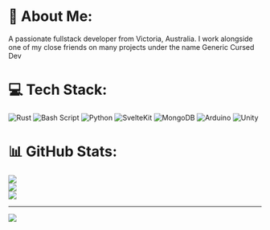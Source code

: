 # 💫 About Me:
A passionate fullstack developer from Victoria, Australia. I work alongside one of my close friends on many projects under the name Generic Cursed Dev


# 💻 Tech Stack:
![Rust](https://img.shields.io/badge/rust-%23000000.svg?style=for-the-badge&logo=rust&logoColor=white) ![Bash Script](https://img.shields.io/badge/bash_script-%23121011.svg?style=for-the-badge&logo=gnu-bash&logoColor=white) ![Python](https://img.shields.io/badge/python-3670A0?style=for-the-badge&logo=python&logoColor=ffdd54) ![SvelteKit](https://img.shields.io/badge/sveltekit-%23ff3e00.svg?style=for-the-badge&logo=svelte&logoColor=white) ![MongoDB](https://img.shields.io/badge/MongoDB-%234ea94b.svg?style=for-the-badge&logo=mongodb&logoColor=white) ![Arduino](https://img.shields.io/badge/-Arduino-00979D?style=for-the-badge&logo=Arduino&logoColor=white) ![Unity](https://img.shields.io/badge/unity-%23000000.svg?style=for-the-badge&logo=unity&logoColor=white)
# 📊 GitHub Stats:
![](https://github-readme-stats.vercel.app/api?username=TotallyThatSandwich&theme=gruvbox&hide_border=false&include_all_commits=false&count_private=false)<br/>
![](https://github-readme-streak-stats.herokuapp.com/?user=TotallyThatSandwich&theme=gruvbox&hide_border=false)<br/>
![](https://github-readme-stats.vercel.app/api/top-langs/?username=TotallyThatSandwich&theme=gruvbox&hide_border=false&include_all_commits=false&count_private=false&layout=compact)

---
[![](https://visitcount.itsvg.in/api?id=TotallyThatSandwich&icon=0&color=6)](https://visitcount.itsvg.in)

<!-- Proudly created with GPRM ( https://gprm.itsvg.in ) -->
